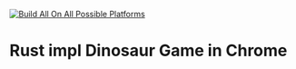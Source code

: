 [![Build All On All Possible Platforms](https://github.com/lovebaihezi/dinosaur-game/actions/workflows/build.yml/badge.svg)](https://github.com/lovebaihezi/dinosaur-game/actions/workflows/build.yml)

# Rust impl Dinosaur Game in Chrome
